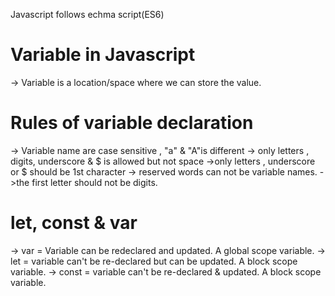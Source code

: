 Javascript follows echma script(ES6) 


Variable in Javascript
==========================
-> Variable is a location/space where we can store the value.


Rules of variable declaration
===============================
-> Variable name are case sensitive , "a" & "A"is different
-> only letters , digits, underscore &  $ is  allowed but not space
->only letters , underscore or $ should be 1st character
-> reserved words can not be variable names.
->the first letter should not be digits.



let, const & var
===================
-> var = Variable can be redeclared and updated. A global scope variable.
-> let = variable can't be re-declared but can be updated. A block scope variable.
-> const = variable can't be re-declared & updated. A block scope variable.